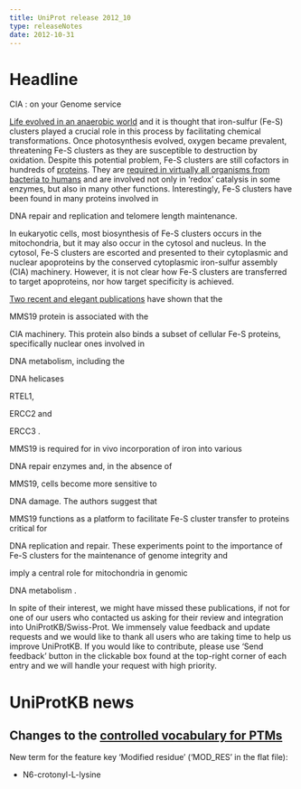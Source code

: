 ```yaml
---
title: UniProt release 2012_10
type: releaseNotes
date: 2012-10-31
---
```


# Headline

CIA : on your Genome service

[Life evolved in an anaerobic world](http://www.ncbi.nlm.nih.gov/pubmed/18173371) and it is thought that iron-sulfur (Fe-S) clusters played a crucial role in this process by facilitating chemical transformations. Once photosynthesis evolved, oxygen became prevalent, threatening Fe-S clusters as they are susceptible to destruction by oxidation. Despite this potential problem, Fe-S clusters are still cofactors in hundreds of [proteins](http://www.uniprot.org/uniprotkb?query=reviewed:yes+AND+keyword:KW-0411). They are [required in virtually all organisms from bacteria to humans](http://www.ncbi.nlm.nih.gov/pubmed/22798587) and are involved not only in ‘redox’ catalysis in some enzymes, but also in many other functions. Interestingly, Fe-S clusters have been found in many proteins involved in

DNA repair and replication and telomere length maintenance.

In eukaryotic cells, most biosynthesis of Fe-S clusters occurs in the mitochondria, but it may also occur in the cytosol and nucleus. In the cytosol, Fe-S clusters are escorted and presented to their cytoplasmic and nuclear apoproteins by the conserved cytoplasmic iron-sulfur assembly (CIA) machinery. However, it is not clear how Fe-S clusters are transferred to target apoproteins, nor how target specificity is achieved.

[Two recent and elegant publications](http://www.ncbi.nlm.nih.gov/pubmed/22678361,22678362) have shown that the

MMS19 protein is associated with the

CIA machinery. This protein also binds a subset of cellular Fe-S proteins, specifically nuclear ones involved in

DNA metabolism, including the

DNA helicases

RTEL1,

ERCC2 and

ERCC3 .

MMS19 is required for in vivo incorporation of iron into various

DNA repair enzymes and, in the absence of

MMS19, cells become more sensitive to

DNA damage. The authors suggest that

MMS19 functions as a platform to facilitate Fe-S cluster transfer to proteins critical for

DNA replication and repair. These experiments point to the importance of Fe-S clusters for the maintenance of genome integrity and

imply a central role for mitochondria in genomic

DNA metabolism .

In spite of their interest, we might have missed these publications, if not for one of our users who contacted us asking for their review and integration into UniProtKB/Swiss-Prot. We immensely value feedback and update requests and we would like to thank all users who are taking time to help us improve UniProtKB. If you would like to contribute, please use ‘Send feedback’ button in the clickable box found at the top-right corner of each entry and we will handle your request with high priority.

# UniProtKB news

## Changes to the [controlled vocabulary for PTMs](https://ftp.uniprot.org/pub/databases/uniprot/current_release/knowledgebase/complete/docs/ptmlist)

New term for the feature key ‘Modified residue’ (‘MOD_RES’ in the flat file):

- N6-crotonyl-L-lysine
